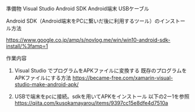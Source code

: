 <!DOCTYPE html>
準備物
Visual Studio
Android SDK
Android端末
USBケーブル

Android SDK（Android端末をPCに繋いだ後に利用するツール）のインストール方法

https://www.google.co.jp/amp/s/novlog.me/win/win10-android-sdk-install/%3famp=1

作業内容
1. Visual Studio でプログラムをAPKファイルに変換する
既存のプログラムをAPKファイルにする方法
https://became-free.com/xamarin-visual-studio-make-android-apk/

2. USBで端末をpcに接続。sdkを用いてAPKをインストール
以下の2ー1を参照
https://qiita.com/kusokamayarou/items/9397cc15e8dfe4d7510a
